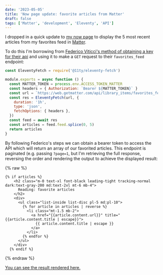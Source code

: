 ```yaml
---
date: '2023-05-05'
title: 'Now page update: favorite articles from Matter'
draft: false
tags: ['Matter', 'development', 'Eleventy', 'API']
---
```


I dropped in a quick update to [my now page](https://coryd.dev/now) to display the 5 most recent articles from my favorites feed in [Matter](https://getmatter.com/).<!-- excerpt -->

To do this I'm borrowing from [Federico Viticci's method of obtaining a key for their api](https://www.macstories.net/stories/macstories-starter-pack-reverse-engineering-the-matter-api-and-my-save-to-matter-shortcut/) and using it to make a `GET` request to their `favorites_feed` endpoint:

```javascript
const EleventyFetch = require('@11ty/eleventy-fetch')

module.exports = async function () {
  const MATTER_TOKEN = process.env.ACCESS_TOKEN_MATTER
  const headers = { Authorization: `Bearer ${MATTER_TOKEN}` }
  const url = `https://web.getmatter.com/api/library_items/favorites_feed`
  const res = EleventyFetch(url, {
    duration: '1h',
    type: 'json',
    fetchOptions: { headers },
  })
  const feed = await res
  const articles = feed.feed.splice(0, 5)
  return articles
}
```

By following Federico's steps we can obtain a bearer token to access the API which will return an array of our favorited articles. This endpoint is paginated (e.g. passing `?page=1`, but I'm retrieving the full response, reversing the order and rendering the output to achieve the displayed result:

{% raw %}

```liquid
{% if articles %}
    <h2 class="m-0 text-xl font-black leading-tight tracking-normal dark:text-gray-200 md:text-2xl mt-6 mb-4">
      Reading: favorite articles
    </h2>
    <div>
      <ul class="list-inside list-disc pl-5 md:pl-10">
        {% for article in articles | reverse %}
          <li class="mt-1.5 mb-2">
            <a href="{{article.content.url}}" title="{{article.content.title | escape}}">
              {{ article.content.title | escape }}
            </a>
          </li>
        {% endfor %}
      </ul>
    </div>
  {% endif %}
```

{% endraw %}

[You can see the result rendered here.](/now)
